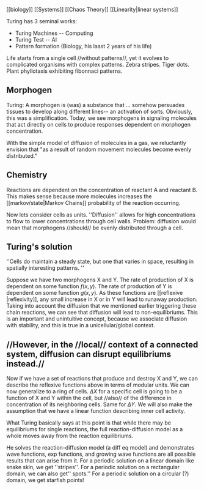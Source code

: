 [[biology]]
[[Systems]]
[[Chaos Theory]]
[[Linearity|linear systems]]

Turing has 3 seminal works:

* Turing Machines -- Computing
* Turing Test -- AI
* Pattern formation (Biology, his laast 2 years of his life)

Life starts from a single cell //without patterns//, yet it evolves to complicated organisms with complex patterns. Zebra stripes. Tiger dots. Plant phyllotaxis exhibiting fibonnaci patterns.

## Morphogen
Turing: A morphogen is (was) a substance that ... somehow persuades tissues to develop along different lines-- an activation of sorts. Obviously, this was a simplification. Today, we see morphogens in signaling molecules that act directly on cells to produce responses dependent on morphogen concentration.

With the simple model of diffusion of molecules in a gas, we reluctantly envision that "as a result of random movement molecules become evenly distributed."

## Chemistry
Reactions are dependent on the concentration of reactant A and reactant B. This makes sense because more molecules increases the [[markov/state|Markov Chains]] probability of the reaction occurring. 

Now lets consider cells as units. ''Diffusion'' allows for high concentrations to flow to lower concentrations through cell walls. Problem: diffusion would mean that morphogens //should// be evenly distributed through a cell. 

## Turing's solution
''Cells do maintain a steady state, but one that varies in space, resulting in spatially interesting patterns. ''

Suppose we have two morphogens X and Y. The rate of production of X is dependent on some function $f(x,y)$. The rate of production of Y is dependent on some function $g(x,y)$. As these functions are [[reflexive |reflexivity]], any small increase in X or in Y will lead to runaway production. Taking into account the diffusion that we mentioned earlier triggering these chain reactions, we can see that diffusion will lead to non-equilibriums. This is an important and unintuitive concept, because we associate diffusion with stability, and this is true in a unicellular/global context.

##  //However, in the //local// context of a connected system, diffusion can disrupt equilibriums instead.//

Now if we have a set of reactions that produce and destroy X and Y, we can describe the reflexive functions above in terms of modular units.
We can now generalize to a ring of cells. $\Delta X$ for a specific cell is going to be a function of X and Y within the cell, but //also// of the difference in concentration of its neighboring cells. Same for $\Delta Y$. We will also make the assumption that we have a linear function describing inner cell activity.

What Turing basically says at this point is that while there may be equilibriums for single reactions, the full reaction-diffusion model as a whole moves away from the reaction equilibriums. 

He solves the reaction-diffusion model (a diff eq model) and demonstrates wave functions, exp functions, and growing wave functions are all possible results that can arise from it. For a periodic solution on a linear domain like snake skin, we get ''stripes''. For a periodic solution on a rectangular domain, we can also get'' spots.'' For a periodic solution on a circular (?) domain, we get starfish points!
